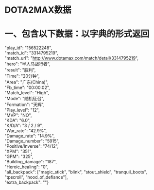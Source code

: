 # DOTA2MAX数据  
# 一、包含以下数据：以字典的形式返回  
"play_id": "156522248",  
"match_id": "3314795219",  
"match_url": "http://www.dotamax.com/match/detail/3314795219",  
"hero": "半人马战行者",  
"result": "胜利",  
"Time": "20分钟",  
"Area": "广东(China)",  
"Fb_time": "00:00:02",  
"Match_level": "High",  
"Mode": "随机征召",  
"Formation": "天辉",  
"Play_level": "12",  
"MVP": "NO",  
"KDA": "6.0",  
"K/D/A": "3 / 2 / 9",  
"War_rate": "42.9%",  
"Damage_rate": "14.9%",  
"Damage_number": "5915",  
"Positive/Inverse": "74/12",  
"XPM": "351",  
"GPM": "325",  
"Building_damage": "187",  
"Heroic_healing": "0",  
"all_backpack": ["magic_stick", "blink", "stout_shield", "tranquil_boots", "tpscroll", "hood_of_defiance"],  
"extra_backpack": ""}  
